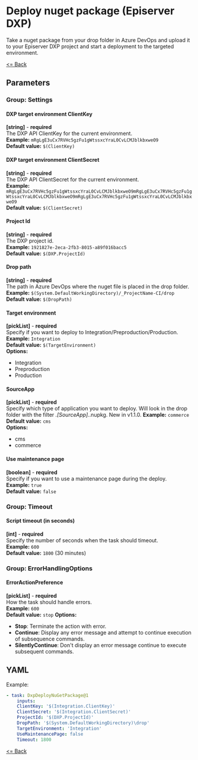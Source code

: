# Deploy nuget package (Episerver DXP) #
Take a nuget package from your drop folder in Azure DevOps and upload it to your Episerver DXP project and start a deployment to the targeted environment. 

[<= Back](../README.md)

## Parameters
### Group: Settings
#### DXP target environment ClientKey
**[string]** - **required**  
The DXP API ClientKey for the current environment.  
**Example:** `mRgLgE3uCx7RVHc5gzFu1gWtssxcYraL0CvLCMJblkbxweO9`  
**Default value:** `$(ClientKey)`

#### DXP target environment ClientSecret
**[string]** - **required**  
The DXP API ClientSecret for the current environment.  
**Example:** `mRgLgE3uCx7RVHc5gzFu1gWtssxcYraL0CvLCMJblkbxweO9mRgLgE3uCx7RVHc5gzFu1gWtssxcYraL0CvLCMJblkbxweO9mRgLgE3uCx7RVHc5gzFu1gWtssxcYraL0CvLCMJblkbxweO9`  
**Default value:** `$(ClientSecret)`

#### Project Id
**[string]** - **required**  
The DXP project id.  
**Example:** `1921827e-2eca-2fb3-8015-a89f016bacc5`  
**Default value:** `$(DXP.ProjectId)`

#### Drop path
**[string]** - **required**  
The path in Azure DevOps where the nuget file is placed in the drop folder.  
**Example:** `$(System.DefaultWorkingDirectory)/_ProjectName-CI/drop`  
**Default value:** `$(DropPath)`

#### Target environment
**[pickList]** - **required**  
Specify if you want to deploy to Integration/Preproduction/Production.  
**Example:** `Integration`  
**Default value:** `$(TargetEnvironment)`  
**Options:**  
- Integration
- Preproduction
- Production

#### SourceApp
**[pickList]** - **required**  
Specify which type of application you want to deploy. Will look in the drop folder with the filter *.[SourceApp].*.nupkg. New in v1.1.0.
**Example:** `commerce`  
**Default value:** `cms`  
**Options:**  
- cms
- commerce

#### Use maintenance page
**[boolean]** - **required**  
Specify if you want to use a maintenance page during the deploy.  
**Example:** `true`  
**Default value:** `false`

### Group: Timeout
#### Script timeout (in seconds)
**[int]** - **required**  
Specify the number of seconds when the task should timeout.   
**Example:** `600`  
**Default value:** `1800` (30 minutes)

### Group: ErrorHandlingOptions
#### ErrorActionPreference
**[pickList]** - **required**  
How the task should handle errors.  
**Example:** `600`  
**Default value:** `stop`
**Options:**  
- **Stop**: Terminate the action with error.
- **Continue**: Display any error message and attempt to continue execution of subsequence commands.
- **SilentlyContinue**: Don't display an error message continue to execute subsequent commands.

## YAML ##
Example:  
```yaml
- task: DxpDeployNuGetPackage@1  
    inputs:  
    ClientKey: '$(Integration.ClientKey)'  
    ClientSecret: '$(Integration.ClientSecret)'  
    ProjectId: '$(DXP.ProjectId)'  
    DropPath: '$(System.DefaultWorkingDirectory)\drop'  
    TargetEnvironment: 'Integration'  
    UseMaintenancePage: false  
    Timeout: 1800  
```

[<= Back](../README.md)

